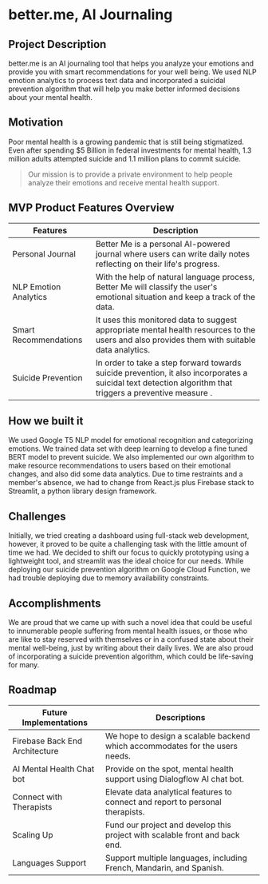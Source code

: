 # better.me, AI Journaling


## Project Description
better.me is an AI journaling tool that helps you analyze your emotions and provide you with smart recommendations for your well being. We used NLP emotion analytics to process text data and incorporated a suicidal prevention algorithm that will help you make better informed decisions about your mental health.  

## Motivation
Poor mental health is a growing pandemic that is still being stigmatized. Even after spending $5 Billion in federal investments for mental health, 1.3 million adults attempted suicide and 1.1 million plans to commit suicide. 

> Our mission is to provide a private environment to help people analyze their emotions and receive mental health support.


## MVP Product Features Overview

| Features              | Description                                                                                                                                               |
| --------------------- | --------------------------------------------------------------------------------------------------------------------------------------------------------- |
| Personal Journal      | Better Me is a personal AI-powered journal where users can write daily notes reflecting on their life's progress.                                         |
| NLP Emotion Analytics | With the help of natural language process, Better Me will classify the user's emotional situation and keep a track of the data.                           |
| Smart Recommendations | It uses this monitored data to suggest appropriate mental health resources to the users and also provides them with suitable data analytics.              |
| Suicide Prevention    | In order to take a step forward towards suicide prevention, it also incorporates a suicidal text detection algorithm that triggers a preventive measure . | 


## How we built it

We used Google T5 NLP model for emotional recognition and categorizing emotions. We trained data set with deep learning to develop a fine tuned BERT model to prevent suicide. We also implemented our own algorithm to make resource recommendations to users based on their emotional changes, and also did some data analytics. Due to time restraints and a member's absence, we had to change from React.js plus Firebase stack to Streamlit, a python library design framework.

## Challenges 
Initially, we tried creating a dashboard using full-stack web development, however, it proved to be quite a challenging task with the little amount of time we had. We decided to shift our focus to quickly prototyping using a lightweight tool, and streamlit was the ideal choice for our needs. While deploying our suicide prevention algorithm on Google Cloud Function, we had trouble deploying due to memory availability constraints.

## Accomplishments
We are proud that we came up with such a novel idea that could be useful to innumerable people suffering from mental health issues, or those who are like to stay reserved with themselves or in a confused state about their mental well-being, just by writing about their daily lives. We are also proud of incorporating a suicide prevention algorithm, which could be life-saving for many.

## Roadmap

| Future Implementations                | Descriptions                                                                               |
| ------------------------------ | ------------------------------------------------------------------------------ |
| Firebase Back End Architecture | We hope to design a scalable backend which accommodates for the users needs.   |
| AI Mental Health Chat bot      | Provide on the spot, mental health support using Dialogflow AI chat bot.       |
| Connect with Therapists        | Elevate data analytical features to connect and report to personal therapists. |
| Scaling Up                     | Fund our project and develop this project with scalable front and back end.    |
| Languages Support              | Support multiple languages, including French, Mandarin, and Spanish.           |


